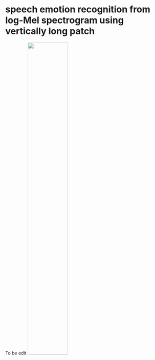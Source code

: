 # speech emotion recognition from log-Mel spectrogram using vertically long patch
To be edit
<img src="https://github.com/kjy7567/speech_emotion_recognition_from_log_Mel_spectrogram_using_vertically_long_patch/blob/main/fig/attention_mask.png" width="50%" height="50%" />
